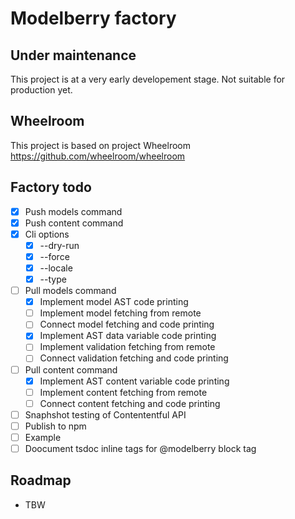 # Modelberry factory

## Under maintenance

This project is at a very early developement stage. Not suitable for production
yet.

## Wheelroom

This project is based on project Wheelroom <https://github.com/wheelroom/wheelroom>

## Factory todo

- [x] Push models command
- [x] Push content command
- [x] Cli options
  - [x] --dry-run
  - [x] --force
  - [x] --locale
  - [x] --type
- [ ] Pull models command
  - [x] Implement model AST code printing
  - [ ] Implement model fetching from remote
  - [ ] Connect model fetching and code printing
  - [x] Implement AST data variable code printing
  - [ ] Implement validation fetching from remote
  - [ ] Connect validation fetching and code printing
- [ ] Pull content command
  - [x] Implement AST content variable code printing
  - [ ] Implement content fetching from remote
  - [ ] Connect content fetching and code printing
- [ ] Snaphshot testing of Contententful API
- [ ] Publish to npm
- [ ] Example
- [ ] Doocument tsdoc inline tags for @modelberry block tag

## Roadmap

- TBW
